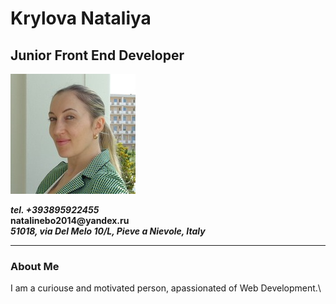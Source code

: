 # Krylova Nataliya

## Junior Front End Developer 

![My photo](profile-min.jpg)

___tel. +393895922455___\
__natalinebo2014@yandex.ru__\
___51018, via Del Melo 10/L, Pieve a Nievole, Italy___

___

### About Me
I am a curiouse and motivated person, apassionated of Web Development.\